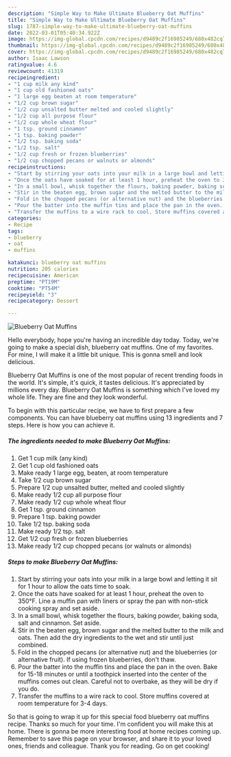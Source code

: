 ```yaml
---
description: "Simple Way to Make Ultimate Blueberry Oat Muffins"
title: "Simple Way to Make Ultimate Blueberry Oat Muffins"
slug: 1787-simple-way-to-make-ultimate-blueberry-oat-muffins
date: 2022-03-01T05:40:34.922Z
image: https://img-global.cpcdn.com/recipes/d9489c2f16985249/680x482cq70/blueberry-oat-muffins-recipe-main-photo.jpg
thumbnail: https://img-global.cpcdn.com/recipes/d9489c2f16985249/680x482cq70/blueberry-oat-muffins-recipe-main-photo.jpg
cover: https://img-global.cpcdn.com/recipes/d9489c2f16985249/680x482cq70/blueberry-oat-muffins-recipe-main-photo.jpg
author: Isaac Lawson
ratingvalue: 4.6
reviewcount: 41319
recipeingredient:
- "1 cup milk any kind"
- "1 cup old fashioned oats"
- "1 large egg beaten at room temperature"
- "1/2 cup brown sugar"
- "1/2 cup unsalted butter melted and cooled slightly"
- "1/2 cup all purpose flour"
- "1/2 cup whole wheat flour"
- "1 tsp. ground cinnamon"
- "1 tsp. baking powder"
- "1/2 tsp. baking soda"
- "1/2 tsp. salt"
- "1/2 cup fresh or frozen blueberries"
- "1/2 cup chopped pecans or walnuts or almonds"
recipeinstructions:
- "Start by stirring your oats into your milk in a large bowl and letting it sit for 1 hour to allow the oats time to soak."
- "Once the oats have soaked for at least 1 hour, preheat the oven to 350°F. Line a muffin pan with liners or spray the pan with non-stick cooking spray and set aside."
- "In a small bowl, whisk together the flours, baking powder, baking soda, salt and cinnamon. Set aside."
- "Stir in the beaten egg, brown sugar and the melted butter to the milk and oats. Then add the dry ingredients to the wet and stir until just combined."
- "Fold in the chopped pecans (or alternative nut) and the blueberries (or alternative fruit). If using frozen blueberries, don't thaw."
- "Pour the batter into the muffin tins and place the pan in the oven. Bake for 15-18 minutes or until a toothpick inserted into the center of the muffins comes out clean. Careful not to overbake, as they will be dry if you do."
- "Transfer the muffins to a wire rack to cool. Store muffins covered at room temperature for 3-4 days."
categories:
- Recipe
tags:
- blueberry
- oat
- muffins

katakunci: blueberry oat muffins 
nutrition: 205 calories
recipecuisine: American
preptime: "PT19M"
cooktime: "PT54M"
recipeyield: "3"
recipecategory: Dessert

---
```



![Blueberry Oat Muffins](https://img-global.cpcdn.com/recipes/d9489c2f16985249/680x482cq70/blueberry-oat-muffins-recipe-main-photo.jpg)

Hello everybody, hope you're having an incredible day today. Today, we're going to make a special dish, blueberry oat muffins. One of my favorites. For mine, I will make it a little bit unique. This is gonna smell and look delicious.

Blueberry Oat Muffins is one of the most popular of recent trending foods in the world. It's simple, it's quick, it tastes delicious. It's appreciated by millions every day. Blueberry Oat Muffins is something which I've loved my whole life. They are fine and they look wonderful.




To begin with this particular recipe, we have to first prepare a few components. You can have blueberry oat muffins using 13 ingredients and 7 steps. Here is how you can achieve it.

<!--inarticleads1-->

##### The ingredients needed to make Blueberry Oat Muffins:

1. Get 1 cup milk (any kind)
1. Get 1 cup old fashioned oats
1. Make ready 1 large egg, beaten, at room temperature
1. Take 1/2 cup brown sugar
1. Prepare 1/2 cup unsalted butter, melted and cooled slightly
1. Make ready 1/2 cup all purpose flour
1. Make ready 1/2 cup whole wheat flour
1. Get 1 tsp. ground cinnamon
1. Prepare 1 tsp. baking powder
1. Take 1/2 tsp. baking soda
1. Make ready 1/2 tsp. salt
1. Get 1/2 cup fresh or frozen blueberries
1. Make ready 1/2 cup chopped pecans (or walnuts or almonds)




<!--inarticleads2-->

##### Steps to make Blueberry Oat Muffins:

1. Start by stirring your oats into your milk in a large bowl and letting it sit for 1 hour to allow the oats time to soak.
1. Once the oats have soaked for at least 1 hour, preheat the oven to 350°F. Line a muffin pan with liners or spray the pan with non-stick cooking spray and set aside.
1. In a small bowl, whisk together the flours, baking powder, baking soda, salt and cinnamon. Set aside.
1. Stir in the beaten egg, brown sugar and the melted butter to the milk and oats. Then add the dry ingredients to the wet and stir until just combined.
1. Fold in the chopped pecans (or alternative nut) and the blueberries (or alternative fruit). If using frozen blueberries, don't thaw.
1. Pour the batter into the muffin tins and place the pan in the oven. Bake for 15-18 minutes or until a toothpick inserted into the center of the muffins comes out clean. Careful not to overbake, as they will be dry if you do.
1. Transfer the muffins to a wire rack to cool. Store muffins covered at room temperature for 3-4 days.




So that is going to wrap it up for this special food blueberry oat muffins recipe. Thanks so much for your time. I'm confident you will make this at home. There is gonna be more interesting food at home recipes coming up. Remember to save this page on your browser, and share it to your loved ones, friends and colleague. Thank you for reading. Go on get cooking!
